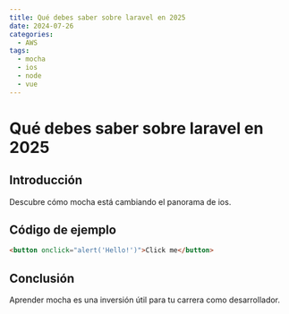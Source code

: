 ```yaml
---
title: Qué debes saber sobre laravel en 2025
date: 2024-07-26
categories:
  - AWS
tags:
  - mocha
  - ios
  - node
  - vue
---
```


# Qué debes saber sobre laravel en 2025

## Introducción

Descubre cómo mocha está cambiando el panorama de ios.

## Código de ejemplo

```html
<button onclick="alert('Hello!')">Click me</button>
```

## Conclusión

Aprender mocha es una inversión útil para tu carrera como desarrollador.